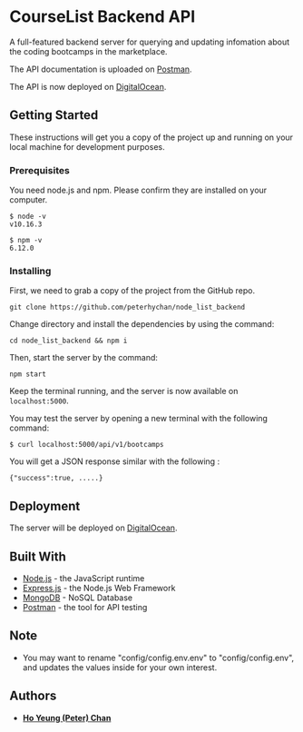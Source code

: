 # CourseList Backend API

A full-featured backend server for querying and updating infomation about the coding bootcamps in the marketplace.

The API documentation is uploaded on [Postman](https://documenter.getpostman.com/view/9185103/SVzxXyqr?version=latest).

The API is now deployed on [DigitalOcean](http://167.71.126.16/).

## Getting Started

These instructions will get you a copy of the project up and running on your local machine for development purposes. 

### Prerequisites

You need node.js and npm. Please confirm they are installed on your computer.

```
$ node -v
v10.16.3

$ npm -v
6.12.0
```

### Installing

First, we need to grab a copy of the project from the GitHub repo.

```
git clone https://github.com/peterhychan/node_list_backend
```

Change directory and install the dependencies by using the command: 

```
cd node_list_backend && npm i
```
Then, start the server by the command: 

```
npm start
```

Keep the terminal running, and the server is now available on `localhost:5000`. 

You may test the server by opening a new terminal with the following command:

```
$ curl localhost:5000/api/v1/bootcamps 
```
You will get a JSON response similar with the following :
 
```
{"success":true, .....}
```

## Deployment

The server will be deployed on [DigitalOcean](). 

## Built With

* [Node.js](https://nodejs.org) - the JavaScript runtime
* [Express.js](https://expressjs.com) - the Node.js Web Framework
* [MongoDB](www.mongodb.com/Atlas‎) - NoSQL Database
* [Postman](https://www.getpostman.com) - the tool for API testing

## Note
- You may want to rename "config/config.env.env" to "config/config.env", and updates the values inside for your own interest.

## Authors

* [**Ho Yeung (Peter) Chan**](https://peterhychan.github.io/)

